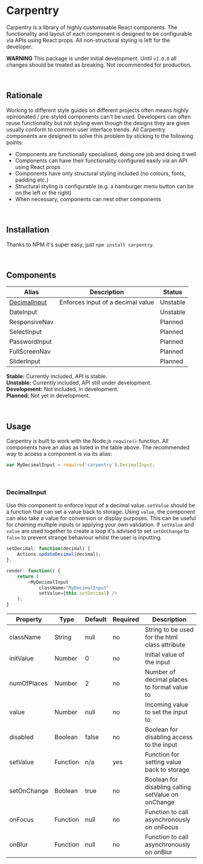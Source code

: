 # Carpentry

Carpentry is a library of highly customisable React components. The
functionality and layout of each component is designed to be configurable
via APIs using React props. All non-structural styling is left for the
developer.

**WARNING** This package is under initial development. Until `v1.0.0`
all changes should be treated as breaking. Not recommended for production.

<br>

## Rationale

Working to different style guides on different projects often means
highly opinionated / pre-styled components can't be used. Developers
can often reuse functionality but not styling even though the designs
they are given usually conform to common user interface trends. All
Carpentry components are designed to solve this problem by sticking to
the following points:

+ Components are functionally specialised, doing one job and doing it
	well
+ Components can have their functionality configured easily via an API
	using React props
+ Components have only structural styling included (no colours, fonts,
	padding	etc.)
+ Structural styling is configurable (e.g. a hamburger menu button can
	be on the left or the right)
+ When necessary, components can nest other components

<br>

## Installation

Thanks to NPM it's super easy, just `npm install carpentry`.

<br>

## Components

<table>
	<thead>
		<tr>
			<th>Alias</th>
			<th>Description</th>
			<th>Status</th>
		</tr>
	</thead>
	<tbody>
		<tr>
			<td><a href="#decimalinput">DecimalInput</a></td>
			<td>Enforces input of a decimal value</td>
			<td>Unstable</td>
		</tr>
		<tr>
			<td>DateInput</td>
			<td></td>
			<td>Unstable</td>
		</tr>
		<tr>
			<td>ResponsiveNav</td>
			<td></td>
			<td>Planned</td>
		</tr>
		<tr>
			<td>SelectInput</td>
			<td></td>
			<td>Planned</td>
		</tr>
		<tr>
			<td>PasswordInput</td>
			<td></td>
			<td>Planned</td>
		</tr>
		<tr>
			<td>FullScreenNav</td>
			<td></td>
			<td>Planned</td>
		</tr>
		<tr>
			<td>SliderInput</td>
			<td></td>
			<td>Planned</td>
		</tr>
	</tbody>
</table>

**Stable:** Currently included, API is stable.<br>
**Unstable:** Currently included, API still under development.<br>
**Development:** Not included, in development.<br>
**Planned:** Not yet in development.

<br>

## Usage

Carpentry is built to work with the Node.js `require()` function. All
components have an alias as listed in the table above. The
recommended way to access a component is via its alias:

``` javascript
var MyDecimalInput = require('carpentry').DecimalInput;
```

<br>

### DecimalInput

Use this component to enforce input of a decimal value. `setValue`
should be a function that can set a value back to storage. Using `value`,
the component can also take a value for conversion or display purposes.
This can be useful for chaining multiple inputs or applying your own
validation. If `setValue` and `value` are used together to create a loop
it's advised to set `setOnChange` to `false` to prevent strange
behaviour whilst the user is inputting.

``` javascript
setDecimal: function(decimal) {
	Actions.updateDecimal(decimal);
},

render: function() {
	return (
		<MyDecimalInput
			className="MyDecimalInput"
			setValue={this.setDecimal} />
	);
}
```

<table>
	<thead>
		<tr>
			<th>Property</th>
			<th>Type</th>
			<th>Default</th>
			<th>Required</th>
			<th>Description</th>
		</tr>
	</thead>
	<tbody>
		<tr>
			<td>className</td>
			<td>String</td>
			<td>null</td>
			<td>no</td>
			<td>String to be used for the html class attribute</td>
		</tr>
		<tr>
			<td>initValue</td>
			<td>Number</td>
			<td>0</td>
			<td>no</td>
			<td>Initial value of the input</td>
		</tr>
		<tr>
			<td>numOfPlaces</td>
			<td>Number</td>
			<td>2</td>
			<td>no</td>
			<td>Number of decimal places to format value to</td>
		</tr>
		<tr>
			<td>value</td>
			<td>Number</td>
			<td>null</td>
			<td>no</td>
			<td>Incoming value to set the input to</td>
		</tr>
		<tr>
			<td>disabled</td>
			<td>Boolean</td>
			<td>false</td>
			<td>no</td>
			<td>Boolean for disabling access to the input</td>
		</tr>
		<tr>
			<td>setValue</td>
			<td>Function</td>
			<td>n/a</td>
			<td>yes</td>
			<td>Function for setting value back to storage</td>
		</tr>
		<tr>
			<td>setOnChange</td>
			<td>Boolean</td>
			<td>true</td>
			<td>no</td>
			<td>Boolean for disabling calling setValue on onChange</td>
		</tr>
		<tr>
			<td>onFocus</td>
			<td>Function</td>
			<td>null</td>
			<td>no</td>
			<td>Function to call asynchronously on onFocus</td>
		</tr>
		<tr>
			<td>onBlur</td>
			<td>Function</td>
			<td>null</td>
			<td>no</td>
			<td>Function to call asynchronously on onBlur</td>
		</tr>
	</tbody>
</table>
